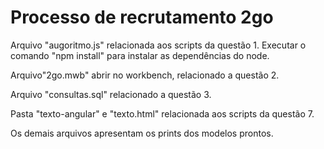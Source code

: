 # Processo de recrutamento 2go

Arquivo "augoritmo.js" relacionada aos scripts da questão 1. Executar o comando "npm install" para instalar as dependências do node.

Arquivo"2go.mwb" abrir no workbench, relacionado a questão 2.

Arquivo "consultas.sql" relacionado a questão 3.

Pasta "texto-angular" e "texto.html" relacionada aos scripts da questão 7. 

Os demais arquivos apresentam os prints dos modelos prontos.
